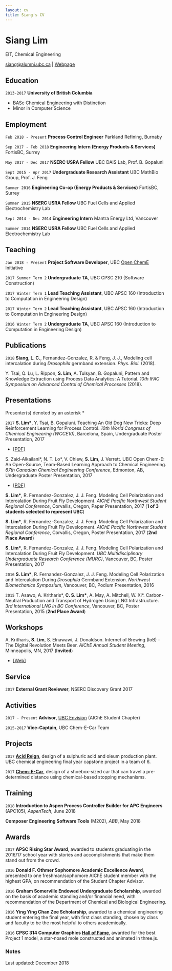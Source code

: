 ```yaml
---
layout: cv
title: Siang's CV
---
```

# Siang Lim
EIT, Chemical Engineering

<div id="webaddress">
<a href="mailto:siang@alumni.ubc.ca">siang@alumni.ubc.ca</a>
| <a href="https://www.siang.ca">Webpage</a>
</div>


## Education

`2013-2017`
__University of British Columbia__

- BASc Chemical Engineering with Distinction
- Minor in Computer Science

## Employment

`Feb 2018 - Present`
__Process Control Engineer__
Parkland Refining, Burnaby

`Sep 2017 - Feb 2018`
__Engineering Intern (Energy Products & Services)__
FortisBC, Surrey

`May 2017 - Dec 2017`
__NSERC USRA Fellow__
UBC DAIS Lab, Prof. B. Gopaluni

`Sept 2015 - Apr 2017`
__Undergraduate Research Assistant__
UBC MathBio Group, Prof. J. Feng

`Summer 2016`
__Engineering Co-op (Energy Products & Services)__
FortisBC, Surrey

`Summer 2015`
__NSERC USRA Fellow__
UBC Fuel Cells and Applied Electrochemistry Lab

`Sept 2014 - Dec 2014`
__Engineering Intern__
Mantra Energy Ltd, Vancouver

`Summer 2014`
__NSERC USRA Fellow__
UBC Fuel Cells and Applied Electrochemistry Lab

## Teaching

`Jan 2018 - Present`
__Project Software Developer__, UBC [Open ChemE](http://opencheme.github.io) Initiative

`2017 Summer Term 2`
__Undergraduate TA__, UBC CPSC 210 (Software Construction)

`2017 Winter Term 1`
__Lead Teaching Assistant__, UBC APSC 160 (Introduction to Computation in Engineering Design)

`2017 Winter Term 2`
__Lead Teaching Assistant__, UBC APSC 160 (Introduction to Computation in Engineering Design)

`2016 Winter Term 2`
__Undergraduate TA__, UBC APSC 160 (Introduction to Computation in Engineering Design)

## Publications
`2018`
**Siang, L. C.**, Fernandez-Gonzalez, R. & Feng, J. J., Modeling cell intercalation during *Drosophila* germband extension. *Phys. Biol.* (2018).

Y. Tsai, Q. Lu, L. Rippon, **S. Lim**, A. Tulsyan, B. Gopaluni, Pattern and Knowledge Extraction using Process Data Analytics: A Tutorial. *10th IFAC Symposium on Advanced Control of Chemical Processes* (2018).

## Presentations
Presenter(s) denoted by an asterisk *

`2017`
**S. Lim\***, Y. Tsai, B. Gopaluni. Teaching An Old Dog New Tricks: Deep Reinforcement Learning for Process Control. *10th World Congress of Chemical Engineering (WCCE10)*, Barcelona, Spain, Undergraduate Poster Presentation, 2017 
- [[PDF]](https://figshare.com/articles/Teaching_An_Old_Dog_New_Tricks_Deep_Reinforcement_Learning_for_Process_Control/5632081)

S. Zaid-Alkailani\*, N. T. Lo\*, V. Chiew, **S. Lim**, J. Verrett. UBC Open Chem-E: An Open-Source, Team-Based Learning Approach to Chemical Engineering. *67th Canadian Chemical Engineering Conference*, Edmonton, AB, Undergraduate Poster Presentation, 2017
- [[PDF]](https://doi.org/10.6084/m9.figshare.5632213.v1)

**S. Lim\***, R. Fernandez-Gonzalez, J. J. Feng. Modeling Cell Polarization and Intercalation During Fruit Fly Development. *AIChE Pacific Northwest Student Regional Conference*, Corvallis, Oregon, Paper Presentation, 2017 (**1 of 3 students selected to represent UBC**)

**S. Lim\***, R. Fernandez-Gonzalez, J. J. Feng. Modeling Cell Polarization and Intercalation During Fruit Fly Development. *AIChE Pacific Northwest Student Regional Conference*, Corvallis, Oregon, Poster Presentation, 2017 (**2nd Place Award**)

**S. Lim\***, R. Fernandez-Gonzalez, J. J. Feng. Modeling Cell Polarization and Intercalation During Fruit Fly Development. *UBC Multidisciplinary Undergraduate Research Conference (MURC)*, Vancouver, BC, Poster Presentation, 2017

`2016`
**S. Lim\***, R. Fernandez-Gonzalez, J. J. Feng. Modeling Cell Polarization and Intercalation During *Drosophila* Germband Extension. *Northwest Biomechanics Symposium*, Vancouver, BC, Podium Presentation, 2016

`2015`
T. Asawo, A. Kritharis\*, **C. S. Lim\***, A. May, A. Mitchell, W. Xi\*. Carbon-Neutral Production and Transport of Hydrogen Using LNG Infrastructure. *3rd International LNG in BC Conference*, Vancouver, BC, Poster Presentation, 2015 (**2nd Place Award**)

## Workshops
A. Kritharis, **S. Lim**, S. Elnawawi, J. Donaldson. Internet of Brewing (IoB) - The Digital Revolution Meets Beer. *AIChE Annual Student Meeting*, Minneapolis, MN, 2017 (**Invited**)
- [[Web]](http://www.ubcenvision.com/beer-workshop/)

## Service
`2017`
__External Grant Reviewer__, NSERC Discovery Grant 2017

## Activities
`2017 - Present`
**Advisor**, [UBC Envision](https://www.ubcenvision.com) (AIChE Student Chapter)

`2015-2017`
**Vice-Captain**, UBC Chem-E-Car Team

## Projects
`2017`
**[Acid Reign](https://acidreign.mnbolson.com)**, design of a sulphuric acid and oleum production plant. UBC chemical engineering final year capstone project in a team of 6.

`2017`
**[Chem-E-Car](https://www.ubcenvision.com)**, design of a shoebox-sized car that can travel a pre-determined distance using chemical-based stopping mechanisms.

## Training
`2018`
__Introduction to Aspen Process Controller Builder for APC Engineers__ (APC105), *AspenTech*, June 2018

__Composer Engineering Software Tools__ (M202), *ABB*, May 2018

## Awards
`2017`
**APSC Rising Star Award**, awarded to students graduating in the 2016/17 school year with stories and accomplishments that make them stand out from the crowd.

`2016`
**Donald F. Othmer Sophomore Academic Excellence Award**, presented to one freshman/sophomore AIChE student member with the highest GPA, on recommendation of the Student Chapter Advisor.

`2016`
**Graham Somerville Endowed Undergraduate Scholarship**, awarded on the basis of academic standing and/or financial need, with recommendation of the Department of Chemical and Biological Engineering.

`2016`
**Ying Ying Chan Zee Scholarship**, awarded to a chemical engineering student entering the final year, with first class standing, chosen by class and faculty to be the most helpful to others academically.

`2016`
**CPSC 314 Computer Graphics [Hall of Fame](http://www.ugrad.cs.ubc.ca/~cs314/Vjan2016/p1hof/)**, awarded for the best Project 1 model, a star-nosed mole constructed and animated in three.js.


### Notes

Last updated: December 2018


